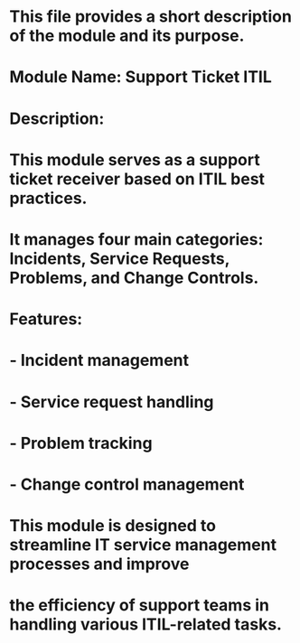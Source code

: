 # This file provides a short description of the module and its purpose.

# Module Name: Support Ticket ITIL
# 
# Description:
# This module serves as a support ticket receiver based on ITIL best practices. 
# It manages four main categories: Incidents, Service Requests, Problems, and Change Controls.
# 
# Features:
# - Incident management
# - Service request handling
# - Problem tracking
# - Change control management
# 
# This module is designed to streamline IT service management processes and improve 
# the efficiency of support teams in handling various ITIL-related tasks.